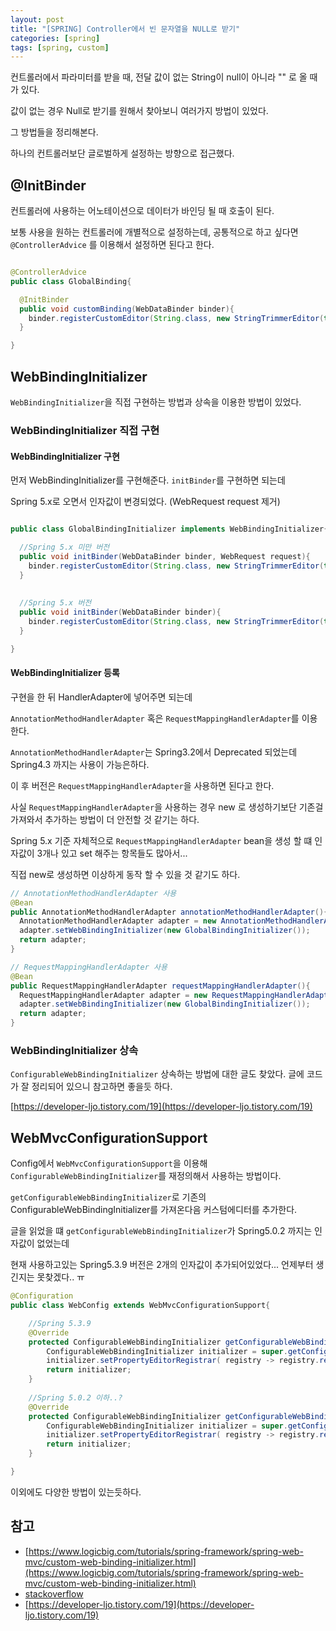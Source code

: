 ```yaml
---
layout: post
title: "[SPRING] Controller에서 빈 문자열을 NULL로 받기"
categories: [spring]
tags: [spring, custom]
---
```


컨트롤러에서 파라미터를 받을 때, 전달 값이 없는 String이 null이 아니라 "" 로 올 때가 있다.

값이 없는 경우 Null로 받기를 원해서 찾아보니 여러가지 방법이 있었다.

그 방법들을 정리해본다.

하나의 컨트롤러보단 글로벌하게 설정하는 방향으로 접근했다.


## @InitBinder

컨트롤러에 사용하는 어노테이션으로 데이터가 바인딩 될 때 호출이 된다.

보통 사용을 원하는 컨트롤러에 개별적으로 설정하는데, 공통적으로 하고 싶다면 `@ControllerAdvice` 를 이용해서 설정하면 된다고 한다.

```java

@ControllerAdvice
public class GlobalBinding{

  @InitBinder
  public void customBinding(WebDataBinder binder){
    binder.registerCustomEditor(String.class, new StringTrimmerEditor(true)); // empty string to null
  }

}

```

## WebBindingInitializer 

`WebBindingInitializer`을 직접 구현하는 방법과 상속을 이용한 방법이 있었다.

### WebBindingInitializer 직접 구현

#### WebBindingInitializer 구현

먼저 WebBindingInitializer를 구현해준다. `initBinder`를 구현하면 되는데

Spring 5.x로 오면서 인자값이 변경되었다. (WebRequest request 제거)

```java

public class GlobalBindingInitializer implements WebBindingInitializer{

  //Spring 5.x 미만 버전
  public void initBinder(WebDataBinder binder, WebRequest request){
    binder.registerCustomEditor(String.class, new StringTrimmerEditor(true)); // empty string to null
  }
  
  
  //Spring 5.x 버전
  public void initBinder(WebDataBinder binder){
    binder.registerCustomEditor(String.class, new StringTrimmerEditor(true)); // empty string to null  
  }

}

```

#### WebBindingInitializer 등록

구현을 한 뒤 HandlerAdapter에 넣어주면 되는데

`AnnotationMethodHandlerAdapter` 혹은 `RequestMappingHandlerAdapter`를 이용한다.

`AnnotationMethodHandlerAdapter`는 Spring3.2에서 Deprecated 되었는데 Spring4.3 까지는 사용이 가능은하다.

이 후 버전은 `RequestMappingHandlerAdapter`을 사용하면 된다고 한다.

사실 `RequestMappingHandlerAdapter`을 사용하는 경우 new 로 생성하기보단 기존걸 가져와서 추가하는 방법이 더 안전할 것 같기는 하다.

Spring 5.x 기준 자체적으로 `RequestMappingHandlerAdapter` bean을 생성 할 떄 인자값이 3개나 있고 set 해주는 항목들도 많아서...

직접 new로 생성하면 이상하게 동작 할 수 있을 것 같기도 하다.

```java
// AnnotationMethodHandlerAdapter 사용
@Bean
public AnnotationMethodHandlerAdapter annotationMethodHandlerAdapter(){
  AnnotationMethodHandlerAdapter adapter = new AnnotationMethodHandlerAdapter();
  adapter.setWebBindingInitializer(new GlobalBindingInitializer());
  return adapter;
}        

// RequestMappingHandlerAdapter 사용
@Bean
public RequestMappingHandlerAdapter requestMappingHandlerAdapter(){
  RequestMappingHandlerAdapter adapter = new RequestMappingHandlerAdapter();
  adapter.setWebBindingInitializer(new GlobalBindingInitializer());
  return adapter;
}        
```

### WebBindingInitializer 상속 

`ConfigurableWebBindingInitializer` 상속하는 방법에 대한 글도 찾았다. 글에 코드가 잘 정리되어 있으니 참고하면 좋을듯 하다.

[https://developer-ljo.tistory.com/19](https://developer-ljo.tistory.com/19)


## WebMvcConfigurationSupport

Config에서 `WebMvcConfigurationSupport`을 이용해 `ConfigurableWebBindingInitializer`를 재정의해서 사용하는 방법이다.

`getConfigurableWebBindingInitializer`로 기존의 ConfigurableWebBindingInitializer를 가져온다음 커스텀에디터를 추가한다.

글을 읽었을 떄 `getConfigurableWebBindingInitializer`가 Spring5.0.2 까지는 인자값이 없었는데

현재 사용하고있는 Spring5.3.9 버전은 2개의 인자값이 추가되어있었다...  언제부터 생긴지는 못찾겠다.. ㅠ


```java
@Configuration
public class WebConfig extends WebMvcConfigurationSupport{

    //Spring 5.3.9
    @Override
    protected ConfigurableWebBindingInitializer getConfigurableWebBindingInitializer(FormattingConversionService mvcConversionService, Validator mvcValidator) {
        ConfigurableWebBindingInitializer initializer = super.getConfigurableWebBindingInitializer(mvcConversionService, mvcValidator);
        initializer.setPropertyEditorRegistrar( registry -> registry.registerCustomEditor(String.class, new StringTrimmerEditor(true))); // empty string to null
        return initializer;
    }
    
    //Spring 5.0.2 이하..?
    @Override
    protected ConfigurableWebBindingInitializer getConfigurableWebBindingInitializer() {
        ConfigurableWebBindingInitializer initializer = super.getConfigurableWebBindingInitializer();
        initializer.setPropertyEditorRegistrar( registry -> registry.registerCustomEditor(String.class, new StringTrimmerEditor(true))); // empty string to null
        return initializer;
    }

}

```

이외에도 다양한 방법이 있는듯하다.






## 참고

- [https://www.logicbig.com/tutorials/spring-framework/spring-web-mvc/custom-web-binding-initializer.html](https://www.logicbig.com/tutorials/spring-framework/spring-web-mvc/custom-web-binding-initializer.html)
- [stackoverflow](https://stackoverflow.com/questions/1268021/how-can-i-register-a-global-custom-editor-in-spring-mvc)
- [https://developer-ljo.tistory.com/19](https://developer-ljo.tistory.com/19)









